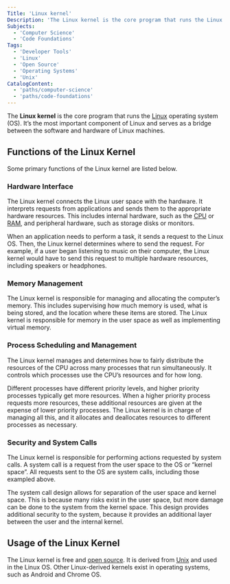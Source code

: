 ```yaml
---
Title: 'Linux kernel'
Description: 'The Linux kernel is the core program that runs the Linux operating system (OS).'
Subjects:
  - 'Computer Science'
  - 'Code Foundations'
Tags:
  - 'Developer Tools'
  - 'Linux'
  - 'Open Source'
  - 'Operating Systems'
  - 'Unix'
CatalogContent:
  - 'paths/computer-science'
  - 'paths/code-foundations'
---
```


The **Linux kernel** is the core program that runs the [Linux](https://www.codecademy.com/resources/docs/open-source/linux) operating system (OS). It’s the most important component of Linux and serves as a bridge between the software and hardware of Linux machines.

## Functions of the Linux Kernel

Some primary functions of the Linux kernel are listed below.

### Hardware Interface

The Linux kernel connects the Linux user space with the hardware. It interprets requests from applications and sends them to the appropriate hardware resources. This includes internal hardware, such as the [CPU](https://www.codecademy.com/resources/docs/general/cpu) or [RAM](https://www.codecademy.com/resources/docs/general/ram), and peripheral hardware, such as storage disks or monitors.

When an application needs to perform a task, it sends a request to the Linux OS. Then, the Linux kernel determines where to send the request. For example, if a user began listening to music on their computer, the Linux kernel would have to send this request to multiple hardware resources, including speakers or headphones.

### Memory Management

The Linux kernel is responsible for managing and allocating the computer’s memory. This includes supervising how much memory is used, what is being stored, and the location where these items are stored. The Linux kernel is responsible for memory in the user space as well as implementing virtual memory.

### Process Scheduling and Management

The Linux kernel manages and determines how to fairly distribute the resources of the CPU across many processes that run simultaneously. It controls which processes use the CPU’s resources and for how long.

Different processes have different priority levels, and higher priority processes typically get more resources. When a higher priority process requests more resources, these additional resources are given at the expense of lower priority processes. The Linux kernel is in charge of managing all this, and it allocates and deallocates resources to different processes as necessary.

### Security and System Calls

The Linux kernel is responsible for performing actions requested by system calls. A system call is a request from the user space to the OS or “kernel space”. All requests sent to the OS are system calls, including those exampled above.

The system call design allows for separation of the user space and kernel space. This is because many risks exist in the user space, but more damage can be done to the system from the kernel space. This design provides additional security to the system, because it provides an additional layer between the user and the internal kernel.

## Usage of the Linux Kernel

The Linux kernel is free and [open source](https://www.codecademy.com/resources/docs/open-source). It is derived from [Unix](https://www.codecademy.com/resources/docs/general/unix) and used in the Linux OS. Other Linux-derived kernels exist in operating systems, such as Android and Chrome OS.
